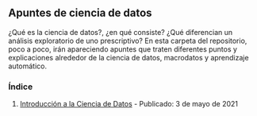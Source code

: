 ## Apuntes de ciencia de datos
¿Qué es la ciencia de datos?, ¿en qué consiste? ¿Qué diferencian un análisis exploratorio de uno prescriptivo?
En esta carpeta del repositorio, poco a poco, irán apareciendo apuntes que traten diferentes puntos y explicaciones alrededor de la ciencia de datos, macrodatos y aprendizaje automático.


### Índice

1. [Introducción a la Ciencia de Datos](https://github.com/Erebyel/ciencia-de-datos/blob/31ceba9dd9178c840607e046b6d1ee353234f1f6/apuntes/20210503-Introduccion_a_la_Ciencia_de_Datos.md) - Publicado: 3 de mayo de 2021
